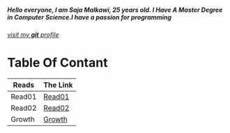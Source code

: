 
##### Hello everyone, I am Saja Malkawi, 25 years old. I Have A Master Degree in Computer Science.I have a passion for programming
[*visit my **git** profile*](https://github.com/saja123321)

# Table Of Contant
 
Reads | The Link
------|---------
Read01 | [Read01](https://saja123321.github.io/reading-notes/Read01)
Read02|[Read02](https://saja123321.github.io/reading-notes/read02)
Growth| [Growth](https://saja123321.github.io/reading-notes/growthMindset)

